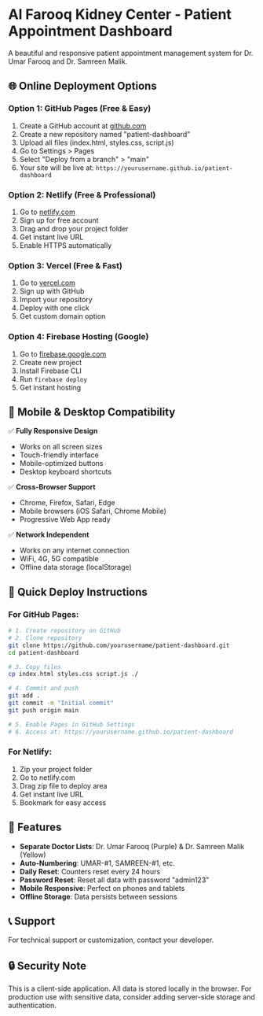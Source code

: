# Al Farooq Kidney Center - Patient Appointment Dashboard

A beautiful and responsive patient appointment management system for Dr. Umar Farooq and Dr. Samreen Malik.

## 🌐 Online Deployment Options

### Option 1: GitHub Pages (Free & Easy)
1. Create a GitHub account at [github.com](https://github.com)
2. Create a new repository named "patient-dashboard"
3. Upload all files (index.html, styles.css, script.js)
4. Go to Settings > Pages
5. Select "Deploy from a branch" > "main"
6. Your site will be live at: `https://yourusername.github.io/patient-dashboard`

### Option 2: Netlify (Free & Professional)
1. Go to [netlify.com](https://netlify.com)
2. Sign up for free account
3. Drag and drop your project folder
4. Get instant live URL
5. Enable HTTPS automatically

### Option 3: Vercel (Free & Fast)
1. Go to [vercel.com](https://vercel.com)
2. Sign up with GitHub
3. Import your repository
4. Deploy with one click
5. Get custom domain option

### Option 4: Firebase Hosting (Google)
1. Go to [firebase.google.com](https://firebase.google.com)
2. Create new project
3. Install Firebase CLI
4. Run `firebase deploy`
5. Get instant hosting

## 📱 Mobile & Desktop Compatibility

✅ **Fully Responsive Design**
- Works on all screen sizes
- Touch-friendly interface
- Mobile-optimized buttons
- Desktop keyboard shortcuts

✅ **Cross-Browser Support**
- Chrome, Firefox, Safari, Edge
- Mobile browsers (iOS Safari, Chrome Mobile)
- Progressive Web App ready

✅ **Network Independent**
- Works on any internet connection
- WiFi, 4G, 5G compatible
- Offline data storage (localStorage)

## 🚀 Quick Deploy Instructions

### For GitHub Pages:
```bash
# 1. Create repository on GitHub
# 2. Clone repository
git clone https://github.com/yourusername/patient-dashboard.git
cd patient-dashboard

# 3. Copy files
cp index.html styles.css script.js ./

# 4. Commit and push
git add .
git commit -m "Initial commit"
git push origin main

# 5. Enable Pages in GitHub Settings
# 6. Access at: https://yourusername.github.io/patient-dashboard
```

### For Netlify:
1. Zip your project folder
2. Go to netlify.com
3. Drag zip file to deploy area
4. Get instant live URL
5. Bookmark for easy access

## 🔧 Features

- **Separate Doctor Lists**: Dr. Umar Farooq (Purple) & Dr. Samreen Malik (Yellow)
- **Auto-Numbering**: UMAR-#1, SAMREEN-#1, etc.
- **Daily Reset**: Counters reset every 24 hours
- **Password Reset**: Reset all data with password "admin123"
- **Mobile Responsive**: Perfect on phones and tablets
- **Offline Storage**: Data persists between sessions

## 📞 Support

For technical support or customization, contact your developer.

## 🔒 Security Note

This is a client-side application. All data is stored locally in the browser. For production use with sensitive data, consider adding server-side storage and authentication.

